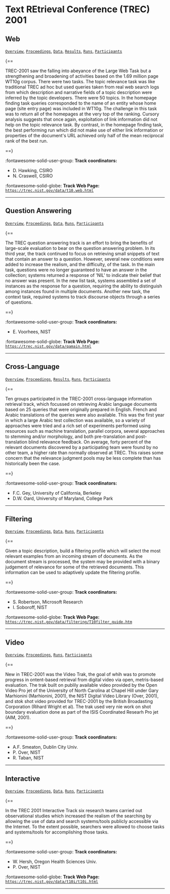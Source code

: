 # Text REtrieval Conference (TREC) 2001 

## Web

[`Overview`](./web/overview.md), [`Proceedings`](./web/proceedings.md), [`Data`](./web/data.md), [`Results`](./web/results.md), [`Runs`](./web/runs.md), [`Participants`](./web/participants.md)

{==

TREC-2001 saw the falling into abeyance of the Large Web Task but a strengthening and broadening of activities based on the 1.69 million page WT10g corpus. There were two tasks. The topic relevance task was like traditional TREC ad hoc but used queries taken from real web search logs from which description and narrative fields of a topic description were inferred by the topic developers. There were 50 topics. In the homepage finding task queries corresponded to the name of an entity whose home page (site entry page) was included in WT10g. The challenge in this task was to return all of the homepages at the very top of the ranking. Cursory analysis suggests that once again, exploitation of link information did not help on the topic relevance task. By contrast, in the homepage finding task, the best performing run which did not make use of either link information or properties of the document's URL achieved only half of the mean reciprocal rank of the best run.

==}

:fontawesome-solid-user-group: **Track coordinators:**

- D. Hawking, CSIRO 
- N. Craswell, CSIRO 


:fontawesome-solid-globe: **Track Web Page:** [`https://trec.nist.gov/data/t10.web.html`](https://trec.nist.gov/data/t10.web.html) 

---

## Question Answering

[`Overview`](./qa/overview.md), [`Proceedings`](./qa/proceedings.md), [`Data`](./qa/data.md), [`Runs`](./qa/runs.md), [`Participants`](./qa/participants.md)

{==

The TREC question answering track is an effort to bring the benefits of large-scale evaluation to bear on the question answering problem. In its third year, the track continued to focus on retrieving small snippets of text that contain an answer to a question. However, several new conditions were added to increase the realism, and the difficulty, of the task. In the main task, questions were no longer guaranteed to have an answer in the collection; systems returned a response of 'NIL' to indicate their belief that no answer was present. In the new list task, systems assembled a set of instances as the response for a question, requiring the ability to distinguish among instances found in multiple documents. Another new task, the context task, required systems to track discourse objects through a series of questions.

==}

:fontawesome-solid-user-group: **Track coordinators:**

- E. Voorhees, NIST 


:fontawesome-solid-globe: **Track Web Page:** [`https://trec.nist.gov/data/qamain.html`](https://trec.nist.gov/data/qamain.html) 

---

## Cross-Language

[`Overview`](./xlingual/overview.md), [`Proceedings`](./xlingual/proceedings.md), [`Results`](./xlingual/results.md), [`Runs`](./xlingual/runs.md), [`Participants`](./xlingual/participants.md)

{==

Ten groups participated in the TREC-2001 cross-language information retrieval track, which focussed on retrieving Arabic language documents based on 25 queries that were originally prepared in English. French and Arabic translations of the queries were also available. This was the first year in which a large Arabic test collection was available, so a variety of approaches were tried and a rich set of experiments performed using resources such as machine translation, parallel corpora, several approaches to stemming and/or morphology, and both pre-translation and post-translation blind relevance feedback. On average, forty percent of the relevant documents discovered by a participating team were found by no other team, a higher rate than normally observed at TREC. This raises some concern that the relevance judgment pools may be less complete than has historically been the case.

==}

:fontawesome-solid-user-group: **Track coordinators:**

- F.C. Gey, University of California, Berkeley 
- D.W. Oard, University of Maryland, College Park 




---

## Filtering

[`Overview`](./filtering/overview.md), [`Proceedings`](./filtering/proceedings.md), [`Data`](./filtering/data.md), [`Runs`](./filtering/runs.md), [`Participants`](./filtering/participants.md)

{==

Given a topic description, build a filtering profile which will select the most relevant examples from an incoming stream of documents. As the document stream is processed, the system may be provided with a binary judgement of relevance for some of the retrieved documents. This information can be used to adaptively update the filtering profile.

==}

:fontawesome-solid-user-group: **Track coordinators:**

- S. Robertson, Microsoft Research 
- I. Soboroff, NIST 


:fontawesome-solid-globe: **Track Web Page:** [`https://trec.nist.gov/data/filtering/T10filter_guide.htm`](https://trec.nist.gov/data/filtering/T10filter_guide.htm) 

---

## Video

[`Overview`](./video/overview.md), [`Proceedings`](./video/proceedings.md), [`Runs`](./video/runs.md), [`Participants`](./video/participants.md)

{==

New in TREC-2001 was the Video Trak, the goal of whih was to promote progress in ontent-based retrieval from digital video via open, metris-based evaluation. The trak built on publily available video provided by the Open Video Pro jet of the University of North Carolina at Chapel Hill under Gary Marhionini (Marhionini, 2001), the NIST Digital Video Library (Over, 2001), and stok shot video provided for TREC-2001 by the British Broadasting Corporation (Rihard Wright et al). The trak used very nie work on shot boundary evaluation done as part of the ISIS Coordinated Researh Pro jet (AIM, 2001).

==}

:fontawesome-solid-user-group: **Track coordinators:**

- A.F. Smeaton, Dublin City Univ. 
- P. Over, NIST 
- R. Taban, NIST 




---

## Interactive

[`Overview`](./interactive/overview.md), [`Proceedings`](./interactive/proceedings.md), [`Data`](./interactive/data.md), [`Runs`](./interactive/runs.md), [`Participants`](./interactive/participants.md)

{==

In the TREC 2001 Interactive Track six research teams carried out observational studies which increased the realism of the searching by allowing the use of data and search systems/tools publicly accessible via the Internet. To the extent possible, searchers were allowed to choose tasks and systems/tools for accomplishing those tasks.

==}

:fontawesome-solid-user-group: **Track coordinators:**

- W. Hersh, Oregon Health Sciences Univ. 
- P. Over, NIST 


:fontawesome-solid-globe: **Track Web Page:** [`https://trec.nist.gov/data/t10i/t10i.html`](https://trec.nist.gov/data/t10i/t10i.html) 

---

